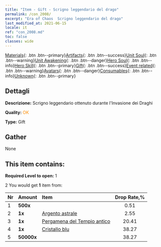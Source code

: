 ```yaml
---
title: "Item - Gift - Scrigno leggendario del drago"
permalink: /con_2008/
excerpt: "Era of Chaos  Scrigno leggendario del drago"
last_modified_at: 2021-06-15
locale: it
ref: "con_2008.md"
toc: false
classes: wide
---
```

 [Materials](/ItemsIT/){: .btn .btn--primary}[Artifacts](/ItemsIT/Artifacts/){: .btn .btn--success}[Unit Soul](/ItemsIT/UnitSoul/){: .btn .btn--warning}[Unit Awakening](/ItemsIT/UnitAwakening/){: .btn .btn--danger}[Hero Soul](/ItemsIT/HeroSoul/){: .btn .btn--info}[Hero Skill](/ItemsIT/HeroSkill/){: .btn .btn--primary}[Gift](/ItemsIT/Gift/){: .btn .btn--success}[Event related](/ItemsIT/Events/){: .btn .btn--warning}[Avatars](/ItemsIT/Avatars/){: .btn .btn--danger}[Consumables](/ItemsIT/Consumables/){: .btn .btn--info}[Unknown](/ItemsIT/Unknown/){: .btn .btn--primary}

## Dettagli
 **Descrizione:** Scrigno leggendario ottenuto durante l'Invasione dei Draghi

 **Quality:** <span style="color: #FF8C00">OK</span>

 **Type:** Gift

## Gather

  None

## This item contains:

 **Required Level to open:** 1

 2 You would get **1** item  from:

  | Nr | Amount |     Item    | Drop Rate,% |
  |:---|:-------|:------------|:---------:|
  | 1 |  **500x** | <i class="fas fa-gem"/> | 0.51 | 
  | 2 |  **1x** | [Argento astrale](/ItemsIT/con_969/) | 2.55 | 
  | 3 |  **1x** | [Pergamena del Tempio antico](/ItemsIT/con_697/) | 20.41 | 
  | 4 |  **1x** | [Cristallo blu](/ItemsIT/con_716/) | 38.27 | 
  | 5 |  **50000x** | <i class="fas fa-coins"/> | 38.27 | 
